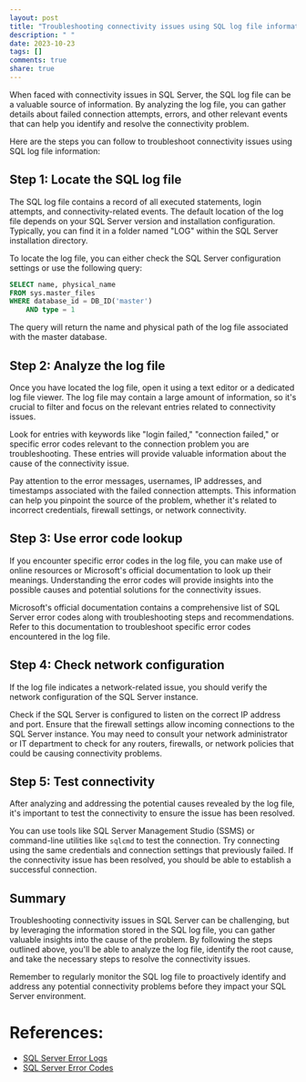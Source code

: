 ```yaml
---
layout: post
title: "Troubleshooting connectivity issues using SQL log file information"
description: " "
date: 2023-10-23
tags: []
comments: true
share: true
---
```


When faced with connectivity issues in SQL Server, the SQL log file can be a valuable source of information. By analyzing the log file, you can gather details about failed connection attempts, errors, and other relevant events that can help you identify and resolve the connectivity problem.

Here are the steps you can follow to troubleshoot connectivity issues using SQL log file information:

## Step 1: Locate the SQL log file

The SQL log file contains a record of all executed statements, login attempts, and connectivity-related events. The default location of the log file depends on your SQL Server version and installation configuration. Typically, you can find it in a folder named "LOG" within the SQL Server installation directory.

To locate the log file, you can either check the SQL Server configuration settings or use the following query:

```sql
SELECT name, physical_name
FROM sys.master_files
WHERE database_id = DB_ID('master') 
    AND type = 1
```

The query will return the name and physical path of the log file associated with the master database.

## Step 2: Analyze the log file

Once you have located the log file, open it using a text editor or a dedicated log file viewer. The log file may contain a large amount of information, so it's crucial to filter and focus on the relevant entries related to connectivity issues.

Look for entries with keywords like "login failed," "connection failed," or specific error codes relevant to the connection problem you are troubleshooting. These entries will provide valuable information about the cause of the connectivity issue.

Pay attention to the error messages, usernames, IP addresses, and timestamps associated with the failed connection attempts. This information can help you pinpoint the source of the problem, whether it's related to incorrect credentials, firewall settings, or network connectivity.

## Step 3: Use error code lookup

If you encounter specific error codes in the log file, you can make use of online resources or Microsoft's official documentation to look up their meanings. Understanding the error codes will provide insights into the possible causes and potential solutions for the connectivity issues.

Microsoft's official documentation contains a comprehensive list of SQL Server error codes along with troubleshooting steps and recommendations. Refer to this documentation to troubleshoot specific error codes encountered in the log file.

## Step 4: Check network configuration

If the log file indicates a network-related issue, you should verify the network configuration of the SQL Server instance.

Check if the SQL Server is configured to listen on the correct IP address and port. Ensure that the firewall settings allow incoming connections to the SQL Server instance. You may need to consult your network administrator or IT department to check for any routers, firewalls, or network policies that could be causing connectivity problems.

## Step 5: Test connectivity

After analyzing and addressing the potential causes revealed by the log file, it's important to test the connectivity to ensure the issue has been resolved.

You can use tools like SQL Server Management Studio (SSMS) or command-line utilities like `sqlcmd` to test the connection. Try connecting using the same credentials and connection settings that previously failed. If the connectivity issue has been resolved, you should be able to establish a successful connection.

## Summary

Troubleshooting connectivity issues in SQL Server can be challenging, but by leveraging the information stored in the SQL log file, you can gather valuable insights into the cause of the problem. By following the steps outlined above, you'll be able to analyze the log file, identify the root cause, and take the necessary steps to resolve the connectivity issues.

Remember to regularly monitor the SQL log file to proactively identify and address any potential connectivity problems before they impact your SQL Server environment.

# References:

- [SQL Server Error Logs](https://docs.microsoft.com/sql/relational-databases/errors-events/sql-server-error-log?view=sql-server-ver15)
- [SQL Server Error Codes](https://docs.microsoft.com/sql/relational-databases/errors-events/database-engine-events-and-errors?view=sql-server-ver15)
